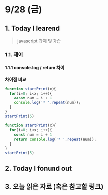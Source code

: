 # 9/28 (금)

## 1. Today I learend

> javascript 과제 및 자습

### 1.1.  제어

#### 1.1.1 console.log / return 차이 

**차이점 비교**
```js
function startPrint(x){
  for(i=0; i<x; i++){
    const num = i + 1
    console.log('* '.repeat(num));
  }
}
startPrint(5)

function startPrint(x){
  for(i=0; i<x; i++){
    const num = i + 1
    return console.log('* '.repeat(num));
  }
}
startPrint(5)
```



## 2. Today I fonund out


## 3. 오늘 읽은 자료 (혹은 참고할 링크)

